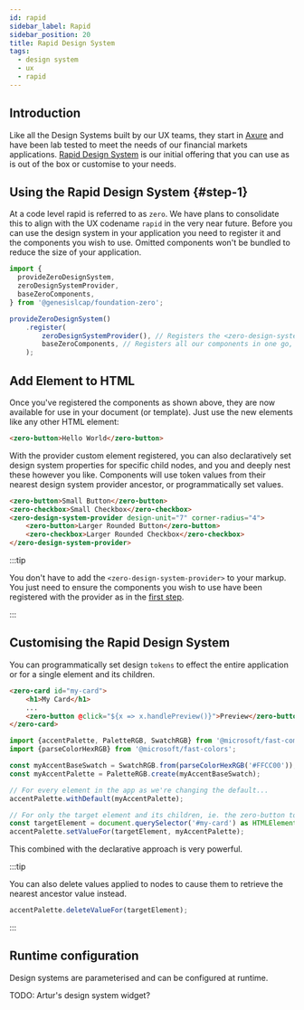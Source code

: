 ```yaml
---
id: rapid
sidebar_label: Rapid
sidebar_position: 20
title: Rapid Design System
tags:
  - design system
  - ux
  - rapid
---
```


## Introduction

Like all the Design Systems built by our UX teams, they start in [Axure](https://www.axure.com/) and have been lab
tested to meet the needs of our financial markets applications.
[Rapid Design System](https://n42r49.axshare.com/#id=u42cgo&p=primitives&c=1) is our initial offering that you can use
as is out of the box or customise to your needs.

## Using the Rapid Design System {#step-1}

At a code level rapid is referred to as `zero`. We have plans to consolidate this to align with the UX codename `rapid`
in the very near future. Before you can use the design system in your application you need to register it and the
components you wish to use. Omitted components won't be bundled to reduce the size of your application.

```typescript
import {
  provideZeroDesignSystem,
  zeroDesignSystemProvider,
  baseZeroComponents,
} from '@genesislcap/foundation-zero';

provideZeroDesignSystem()
    .register(
        zeroDesignSystemProvider(), // Registers the <zero-design-system-provider> custom element
        baseZeroComponents, // Registers all our components in one go, but you can pick and choose
    );
```

## Add Element to HTML

Once you've registered the components as shown above, they are now available for use in your document (or template).
Just use the new elements like any other HTML element:

```html
<zero-button>Hello World</zero-button>
```

With the provider custom element registered, you can also declaratively set design system properties for specific child
nodes, and you and deeply nest these however you like. Components will use token values from their nearest design system
provider ancestor, or programmatically set values.

```html
<zero-button>Small Button</zero-button>
<zero-checkbox>Small Checkbox</zero-checkbox>
<zero-design-system-provider design-unit="7" corner-radius="4">
    <zero-button>Larger Rounded Button</zero-button>
    <zero-checkbox>Larger Rounded Checkbox</zero-checkbox>
</zero-design-system-provider>
```

:::tip

You don't have to add the `<zero-design-system-provider>` to your markup. You just need to ensure the components you
wish to use have been registered with the provider as in the [first step](#step-1).

:::

## Customising the Rapid Design System

You can programmatically set design `tokens` to effect the entire application or for a single element and its children.

```html
<zero-card id="my-card">
    <h1>My Card</h1>
    ...
    <zero-button @click="${x => x.handlePreview()}">Preview</zero-button>
</zero-card>
```

```typescript
import {accentPalette, PaletteRGB, SwatchRGB} from '@microsoft/fast-components';
import {parseColorHexRGB} from '@microsoft/fast-colors';

const myAccentBaseSwatch = SwatchRGB.from(parseColorHexRGB('#FFCC00'));
const myAccentPalette = PaletteRGB.create(myAccentBaseSwatch);

// For every element in the app as we're changing the default...
accentPalette.withDefault(myAccentPalette);

// For only the target element and its children, ie. the zero-button too.
const targetElement = document.querySelector('#my-card') as HTMLElement; 
accentPalette.setValueFor(targetElement, myAccentPalette);
```

This combined with the declarative approach is very powerful. 

:::tip

You can also delete values applied to nodes to cause them to retrieve the nearest ancestor value instead.

```typescript
accentPalette.deleteValueFor(targetElement);
```

:::

## Runtime configuration

Design systems are parameterised and can be configured at runtime.

TODO: Artur's design system widget?

